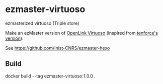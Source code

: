# ezmaster-virtuoso
ezmasterized virtuoso (Triple store)

Make an ezMaster version of [OpenLink
Virtuoso](https://github.com/openlink/virtuoso-opensource) (inspired from
[tenforce's version](https://github.com/tenforce/docker-virtuoso)).

See https://github.com/Inist-CNRS/ezmaster-hexo

## Build

docker build --tag ezmaster-virtuoso:1.0.0 .
